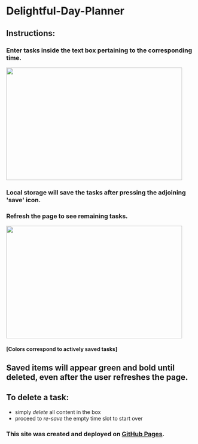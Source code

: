 # Delightful-Day-Planner

## Instructions:
### Enter tasks inside the text box pertaining to the corresponding time.

 <img src="https://user-images.githubusercontent.com/38336934/71402446-1d28a780-25ea-11ea-81ee-e782bb976e16.png" width="470" height="300">


### Local storage will save the tasks after pressing the adjoining 'save' icon.

### Refresh the page to see remaining tasks.

<img src="https://user-images.githubusercontent.com/38336934/71402453-2285f200-25ea-11ea-9241-ff80c640036f.png" width="470" height="300">

#### [Colors correspond to actively saved tasks]

## Saved items will appear green and bold until deleted, even after the user refreshes the page.

## To delete a task:
- simply *delete* all content in the box
- proceed to *re-save* the empty time slot to start over

### This site was created and deployed on [GitHub Pages](https://github.com/Fancystacks/Delightful-Day-Planner).